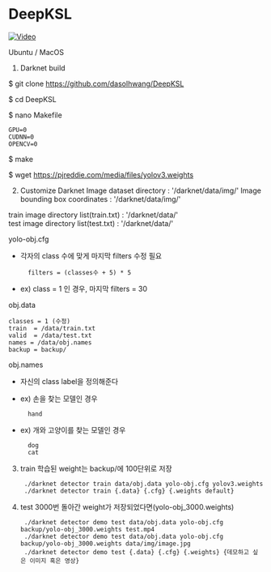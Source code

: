 # DeepKSL

[![Video](http://img.youtube.com/vi/m-VdvINV_P4/0.jpg)](https://www.youtube.com/watch?v=m-VdvINV_P4)

Ubuntu / MacOS

1. Darknet build

$ git clone https://github.com/dasolhwang/DeepKSL

$ cd DeepKSL

$ nano Makefile

    GPU=0
    CUDNN=0
    OPENCV=0
    
$ make

$ wget https://pjreddie.com/media/files/yolov3.weights

2. Customize Darknet
Image dataset directory : '/darknet/data/img/'
Image bounding box coordinates : '/darknet/data/img/'

train image directory list(train.txt) : '/darknet/data/'  
test image directory list(test.txt) : '/darknet/data/' 

yolo-obj.cfg 
- 각자의 class 수에 맞게 마지막 filters 수정 필요 
    
        filters = (classes수 + 5) * 5

- ex) class = 1 인 경우, 마지막 filters = 30

obj.data

    classes = 1 (수정)
    train  = /data/train.txt
    valid  = /data/test.txt
    names = /data/obj.names
    backup = backup/

obj.names
- 자신의 class label을 정의해준다
- ex) 손을 찾는 모델인 경우
        
        hand
        
- ex) 개와 고양이를 찾는 모델인 경우 
        
        dog
        cat


3. train
학습된 weight는 backup/에 100단위로 저장

        ./darknet detector train data/obj.data yolo-obj.cfg yolov3.weights
        ./darknet detector train {.data} {.cfg} {.weights default}

  
4. test
3000번 돌아간 weight가 저장되었다면(yolo-obj_3000.weights)

        ./darknet detector demo test data/obj.data yolo-obj.cfg backup/yolo-obj_3000.weights test.mp4
        ./darknet detector demo test data/obj.data yolo-obj.cfg backup/yolo-obj_3000.weights data/img/image.jpg       
        ./darknet detector demo test {.data} {.cfg} {.weights} {데모하고 싶은 이미지 혹은 영상}        

